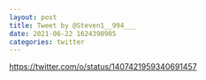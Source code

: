 ```yaml
--- 
layout: post 
title: Tweet by @Steven1__994___ 
date: 2021-06-22 1624390905 
categories: twitter 
--- 
```

https://twitter.com/o/status/1407421959340691457